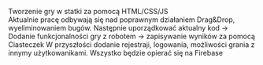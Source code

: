 Tworzenie gry w statki za pomocą HTML/CSS/JS </br>
Aktualnie pracę odbywają się nad poprawnym działaniem Drag&Drop, wyeliminowaniem bugów.
Następnie uporządkować aktualny kod -> Dodanie funkcjonalności gry z robotem -> zapisywanie wyników za pomocą Ciasteczek
W przyszłości dodanie rejestraji, logowania, możliwości grania z innymy użytkowanikami. Wszystko będzie opierać się na Firebase 
